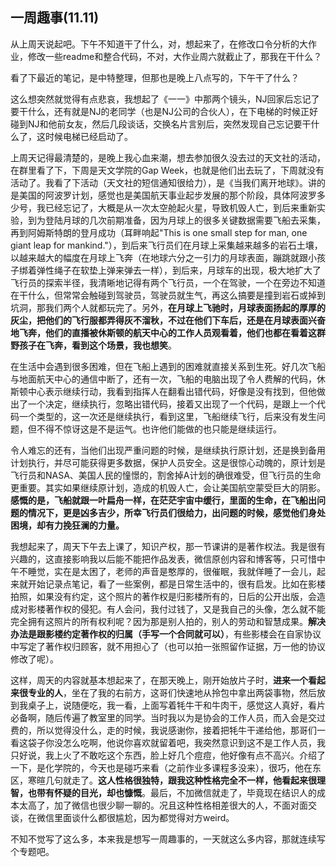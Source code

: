 ## 一周趣事(11.11)

从上周天说起吧。下午不知道干了什么，对，想起来了，在修改口令分析的大作业，修改一些readme和整合代码，不对，大作业周六就截止了，那我在干什么？

看了下最近的笔记，是中特整理，但那也是晚上八点写的，下午干了什么？

这么想突然就觉得有点悲哀，我想起了《一一》中那两个镜头，NJ回家后忘记了要干什么，还有就是NJ的老同学（也是NJ公司的合伙人），在下电梯的时候正好碰到NJ和他前女友，然后几段谈话，交换名片言别后，突然发现自己忘记要干什么了，这时候电梯已经启动了。

上周天记得最清楚的，是晚上我心血来潮，想去参加很久没去过的天文社的活动，在群里看了下，下周是天文学院的Gap Week，也就是他们出去玩了，下周就没有活动了。我看了下活动（天文社的短信通知很给力），是《当我们离开地球》。讲的是美国的阿波罗计划，感觉也是美国航天事业起步发展的那个阶段，具体阿波罗多少号，我已经忘记了，大概是从一次太空舱起火星，导致机毁人亡，到后来重新实验，到为登陆月球的几次前期准备，因为月球上的很多关键数据需要飞船去采集，再到阿姆斯特朗的登月成功（耳畔响起"This is one small step for man, one giant leap for mankind."），到后来飞行员们在月球上采集越来越多的岩石土壤，以越来越大的幅度在月球上飞奔（在地球六分之一引力的月球表面，蹦跳就跟小孩子绑着弹性绳子在软垫上弹来弹去一样），到后来，月球车的出现，极大地扩大了飞行员的探索半径，我清晰地记得有两个飞行员，一个在驾驶，一个在旁边不知道在干什么，但常常会触碰到驾驶员，驾驶员就生气，再这么搞要是撞到岩石或掉到坑洞，那我们两个人就都玩完了。另外，**在月球上飞驰时，月球表面扬起的厚厚的灰尘，把他们的飞行服都弄得灰不溜秋，不过在他们下车后，还是在月球表面兴奋地飞奔，他们的直播被休斯顿的航天中心的工作人员观看着，他们也都在看着这群野孩子在飞奔，看到这个场景，我也想笑**。

在生活中会遇到很多困难，但在飞船上遇到的困难就直接关系到生死。好几次飞船与地面航天中心的通信中断了，还有一次，飞船的电脑出现了令人费解的代码，休斯顿中心表示继续行动，我看到指挥人在翻看出错代码，好像是没有找到，但他做出了一个决定，继续执行，忽略出错代码，接着又出现了一个代码，是跟上一个代码一个类型的，这一次还是继续执行，看到这里，飞船继续飞行，后来没有发生问题，但不得不惊讶这是不是运气。也许他们能做的也只能是继续运行。

令人难忘的还有，当他们出现严重问题的时候，是继续执行原计划，还是换到备用计划执行，并尽可能获得更多数据，保护人员安全。这是很惊心动魄的，原计划是飞行员和NASA、美国人民的憧憬的，割舍掉A计划的确很难受，但飞行员的生命更重要。其实如果继续原计划，造成的机毁人亡，会让美国航空蒙受巨大的阴影。**感慨的是，飞船就跟一叶扁舟一样，在茫茫宇宙中缓行，里面的生命，在飞船出问题的情况下，更是凶多吉少，所幸飞行员们很给力，出问题的时候，感觉他们身处困境，却有力挽狂澜的力量。**

我想起来了，周天下午去上课了，知识产权，那一节课讲的是著作权法。我是很有兴趣的，这直接影响我以后能不能把作品发表，微信原创内容和博客等，只可惜中午不睡觉，实在是太困了，老师的声音是憨厚的，很催眠，我就佯睡了一会儿，起来就开始记录点笔记，看了一些案例，都是日常生活中的，很有启发。比如在影楼拍照，如果没有约定，这个照片的著作权是归影楼所有的，日后的公开出版，会造成对影楼著作权的侵犯。有人会问，我付过钱了，又是我自己的头像，怎么就不能完全拥有这照片的所有权利呢？因为那是别人拍的，别人的劳动和智慧成果。**解决办法是跟影楼约定著作权的归属（手写一个合同就可以）**，有些影楼会在自家协议中写定了著作权归顾客，就不用担心了（也可以拍一张照留作证据，万一他的协议修改了呢）。

这样，周天的内容就基本想起来了，在那天晚上，刚开始放片子时，**进来一个看起来很专业的人**，坐在了我的右前方，这哥们快速地从拎包中拿出两袋事物，然后放到我桌子上，说随便吃，我一看，上面写着牦牛干和牛肉干，感觉这人真好，看片必备啊，随后传遍了教室里的同学。当时我以为是协会的工作人员，而入会是交过费的，所以觉得没什么，走的时候，我说感谢你，接着把牦牛干递给他，那哥们一看这袋子你没怎么吃啊，他说你喜欢就留着吧，我突然意识到这不是工作人员，我只好说，我上火了不敢吃这个东西，脸上好几个痘痘，他好像有点不高兴。介绍了一下，是化学院的，今天也是碰巧来看（之前作业多课程多没来），很巧，他在东区，寒暄几句就走了。**这人性格很独特，跟我这种性格完全不一样，他看起来很理智，也带有怀疑的目光，却也慷慨**。最后，不加微信就走了，毕竟现在结识人的成本太高了，加了微信也很少聊一聊的。况且这种性格相差很大的人，不面对面交谈，在微信里面谈什么都很尴尬，因为都觉得对方weird。

不知不觉写了这么多，本来我是想写一周趣事的，一天就这么多内容，那就连续写个专题吧。